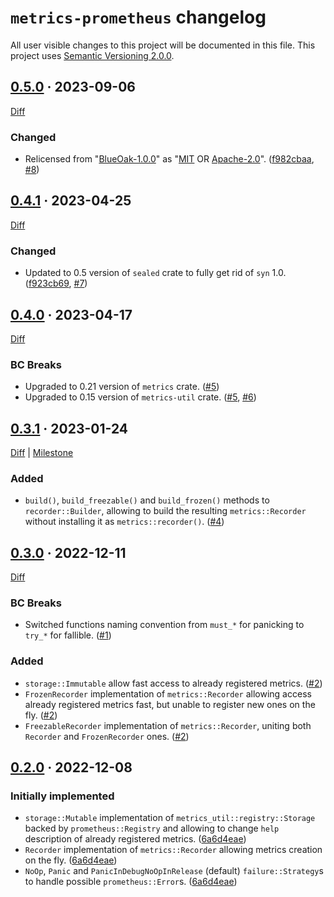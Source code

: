`metrics-prometheus` changelog
==============================

All user visible changes to this project will be documented in this file. This project uses [Semantic Versioning 2.0.0].




## [0.5.0] · 2023-09-06
[0.5.0]: /../../tree/v0.5.0

[Diff](/../../compare/v0.4.1...v0.5.0)

### Changed

- Relicensed from "[BlueOak-1.0.0]" as "[MIT] OR [Apache-2.0]". ([f982cbaa], [#8])

[Apache-2.0]: /../../blob/v0.5.0/LICENSE-APACHE
[BlueOak-1.0.0]: /../../blob/v0.4.1/LICENSE.md
[MIT]: /../../blob/v0.5.0/LICENSE
[f982cbaa]: /../../commit/f982cbaabcefb976e54159a9c758b19712b156ef
[#8]: /../../pull/8




## [0.4.1] · 2023-04-25
[0.4.1]: /../../tree/v0.4.1

[Diff](/../../compare/v0.4.0...v0.4.1)

### Changed

- Updated to 0.5 version of `sealed` crate to fully get rid of `syn` 1.0. ([f923cb69], [#7])

[f923cb69]: /../../commit/f923cb69553ee624213b7df179c95137134843e3
[#7]: /../../pull/7




## [0.4.0] · 2023-04-17
[0.4.0]: /../../tree/v0.4.0

[Diff](/../../compare/v0.3.1...v0.4.0)

### BC Breaks

- Upgraded to 0.21 version of `metrics` crate. ([#5])
- Upgraded to 0.15 version of `metrics-util` crate. ([#5], [#6])

[#5]: /../../pull/5
[#6]: /../../pull/6




## [0.3.1] · 2023-01-24
[0.3.1]: /../../tree/v0.3.1

[Diff](/../../compare/v0.3.0...v0.3.1) | [Milestone](/../../milestone/1)

### Added

- `build()`, `build_freezable()` and `build_frozen()` methods to `recorder::Builder`, allowing to build the resulting `metrics::Recorder` without installing it as `metrics::recorder()`. ([#4])

[#4]: /../../pull/4




## [0.3.0] · 2022-12-11
[0.3.0]: /../../tree/v0.3.0

[Diff](/../../compare/v0.2.0...v0.3.0)

### BC Breaks

- Switched functions naming convention from `must_*` for panicking to `try_*` for fallible. ([#1])

### Added

- `storage::Immutable` allow fast access to already registered metrics. ([#2])
- `FrozenRecorder` implementation of `metrics::Recorder` allowing access already registered metrics fast, but unable to register new ones on the fly. ([#2])
- `FreezableRecorder` implementation of `metrics::Recorder`, uniting both `Recorder` and `FrozenRecorder` ones. ([#2])

[#1]: /../../pull/1
[#2]: /../../pull/2




## [0.2.0] · 2022-12-08
[0.2.0]: /../../tree/v0.2.0

### Initially implemented

- `storage::Mutable` implementation of `metrics_util::registry::Storage` backed by `prometheus::Registry` and allowing to change `help` description of already registered metrics. ([6a6d4eae])
- `Recorder` implementation of `metrics::Recorder` allowing metrics creation on the fly. ([6a6d4eae])
- `NoOp`, `Panic` and `PanicInDebugNoOpInRelease` (default) `failure::Strategy`s to handle possible `prometheus::Error`s. ([6a6d4eae])

[6a6d4eae]: /../../commit/6a6d4eaefaf6a89a9f26c4d28b440fb671cec75a




[Semantic Versioning 2.0.0]: https://semver.org
